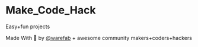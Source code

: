 # Make_Code_Hack
 Easy+fun projects
 
 Made With :blue_heart: by [@warefab](https://github.com/warefab) + awesome community makers+coders+hackers